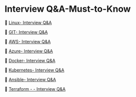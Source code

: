 # Interview Q&A-Must-to-Know

📌 [Linux- Interview Q&A](https://devops-diaries.beehiiv.com/p/50-linux-questions-must-to-know)

📌 [GIT- Interview Q&A](https://devops-diaries.beehiiv.com/p/50-git-questions-must-to-know)

📌 [AWS- Interview Q&A](https://devops-diaries.beehiiv.com/p/50-git-questions-must-to-know-bc78)

📌 [Azure- Interview Q&A](https://devops-diaries.beehiiv.com/p/50-azure-questions-must-to-know)

📌 [Docker- Interview Q&A](https://devops-diaries.beehiiv.com/p/docker-questions-must-to-know)

📌 [Kubernetes- Interview Q&A](https://devops-diaries.beehiiv.com/p/50-kubernetes-questions-must-to-know)

📌 [Ansible- Interview Q&A](https://devops-diaries.beehiiv.com/p/ansible-interview-q-a)

📌 [Terraform - - Interview Q&A](https://devops-diaries.beehiiv.com/p/terraform-interview-q-a)

